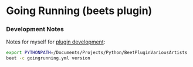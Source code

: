 # Going Running (beets plugin)

### Development Notes 
Notes for myself for [plugin development](https://beets.readthedocs.io/en/stable/dev/plugins.html):

```bash
export PYTHONPATH=/Documents/Projects/Python/BeetPluginVariousArtists
beet -c goingrunning.yml version
````

